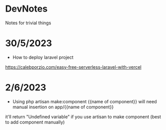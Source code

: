 # DevNotes
Notes for trivial things

# 30/5/2023
- How to deploy laravel project

https://calebporzio.com/easy-free-serverless-laravel-with-vercel

# 2/6/2023
- Using php artisan make:component {{name of component}} will need manual insertion on app/{{name of component}}

it'll return "Undefined variable" if you use artisan to make component (best to add component manually)

><x-tag :sometag="$project[0]['tags']" />
>
